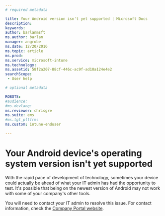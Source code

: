 ```yaml
---
# required metadata

title: Your Android version isn't yet supported | Microsoft Docs
description:
keywords:
author: barlanmsftms.author: barlan
manager: angrobe
ms.date: 12/20/2016
ms.topic: article
ms.prod:
ms.service: microsoft-intune
ms.technology:
ms.assetid: 58f2a207-88cf-446c-ac9f-ad10a124e4e2searchScope: - User help

# optional metadata

ROBOTS:  
#audience:
#ms.devlang:
ms.reviewer: chrisgre
ms.suite: ems
#ms.tgt_pltfrm:
ms.custom: intune-enduser

---
```

# Your Android device's operating system version isn't yet supported

With the rapid pace of development of technology, sometimes your device could actually be ahead of what your IT admin has had the opportunity to test. It's possible that being on the newest version of Android may not work with some of your company's other tools.

You will need to contact your IT admin to resolve this issue. For contact information, check the [Company Portal website](http://portal.manage.microsoft.com).
